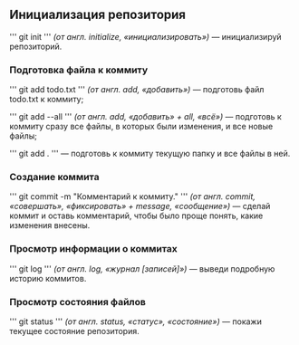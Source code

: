 ## Инициализация репозитория

''' git init
''' 
_(от англ. initialize, «инициализировать»)_ — инициализируй репозиторий.

### Подготовка файла к коммиту

''' git add todo.txt
'''
_(от англ. add, «добавить»)_ — подготовь файл todo.txt к коммиту;

''' git add --all
''' 
_(от англ. add, «добавить» + all, «всё»)_ — подготовь к коммиту сразу все файлы, в которых были изменения, и все новые файлы;

''' git add .
'''
— подготовь к коммиту текущую папку и все файлы в ней.

### Создание коммита

''' git commit -m "Комментарий к коммиту." 
''' 
_(от англ. commit, «совершать», «фиксировать» + message, «сообщение»)_ — сделай коммит и оставь комментарий, чтобы было проще понять, какие изменения внесены. 

### Просмотр информации о коммитах

''' git log
''' 
_(от англ. log, «журнал [записей]»)_ — выведи подробную историю коммитов.

### Просмотр состояния файлов

''' git status
'''
_(от англ. status, «статус», «состояние»)_ — покажи текущее состояние репозитория.